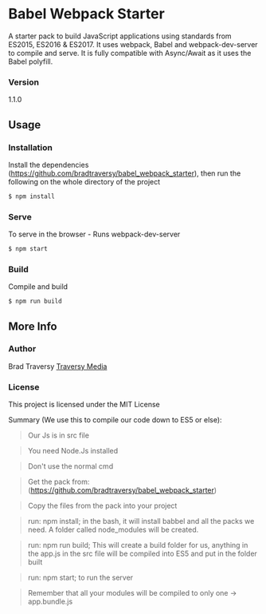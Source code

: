 # Babel Webpack Starter

A starter pack to build JavaScript applications using standards from ES2015, ES2016 & ES2017. It uses webpack, Babel and webpack-dev-server to compile and serve. It is fully compatible with Async/Await as it uses the Babel polyfill.

### Version
1.1.0

## Usage

### Installation

Install the dependencies (https://github.com/bradtraversy/babel_webpack_starter), then run the following on the whole directory of the project

```sh
$ npm install
```

### Serve
To serve in the browser  - Runs webpack-dev-server

```sh
$ npm start
```

### Build
Compile and build

```sh
$ npm run build
```

## More Info

### Author

Brad Traversy
[Traversy Media](http://www.traversymedia.com)

### License

This project is licensed under the MIT License


Summary (We use this to compile our code down to ES5 or else):
> Our Js is in src file

> You need Node.Js installed 

> Don't use the normal cmd

> Get the pack from: (https://github.com/bradtraversy/babel_webpack_starter)

> Copy the files from the pack into your project

> run: npm install; in the bash, it will install babbel and all the packs we need. A folder called node_modules will be created. 

> run: npm run build; This will create a build folder for us, anything in the app.js in the src file will be compiled into ES5 and put in the folder built 

> run: npm start; to run the server 

> Remember that all your modules will be compiled to only one -> app.bundle.js